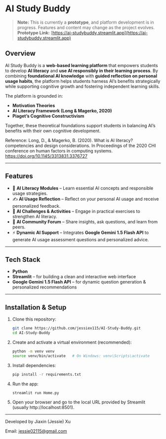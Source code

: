 # AI Study Buddy

> **Note:** This is currently a **prototype**, and platform development is in progress. Features and content may change as the project evolves.  
> **Prototype Link:** [https://ai-studybuddy.streamlit.app](https://ai-studybuddy.streamlit.app)

## Overview  
AI Study Buddy is a **web-based learning platform** that empowers students to develop **AI literacy** and **use AI responsibly in their learning process**. By combining **foundational AI knowledge** with **guided reflection on personal usage habits**, the platform helps students harness AI’s benefits strategically while supporting cognitive growth and fostering independent learning skills.

The platform is grounded in:  
- **Motivation Theories**  
- **AI Literacy Framework (Long & Magerko, 2020)**  
- **Piaget’s Cognitive Constructivism**  

Together, these theoretical foundations support students in balancing AI’s benefits with their own cognitive development.  

Reference: Long, D., & Magerko, B. (2020). What is AI literacy? competencies and design considerations. In Proceedings of the 2020 CHI conference on human factors in computing systems. https://doi.org/10.1145/3313831.3376727

---

## Features  
- 📖 **AI Literacy Modules** – Learn essential AI concepts and responsible usage strategies.  
- ✍️ **AI Usage Reflection** – Reflect on your personal AI usage and receive personalized feedback.  
- 🎯 **AI Challenges & Activities** – Engage in practical exercises to strengthen AI literacy.  
- 💬 **AI Community Forum** – Share insights, ask questions, and learn from peers.  
- ⚡ **Dynamic AI Support** – Integrates **Google Gemini 1.5 Flash API** to generate AI usage assessment questions and personalized advice.  

---

## Tech Stack  
- **Python**  
- **Streamlit** – for building a clean and interactive web interface  
- **Google Gemini 1.5 Flash API** – for dynamic question generation & personalized recommendations  

---

## Installation & Setup  

1. Clone this repository:  
   ```bash
   git clone https://github.com/jessiex115/AI-Study-Buddy.git
   cd AI-Study-Buddy
2. Create and activate a virtual environment (recommended):
   ```bash
   python -m venv venv
   source venv/bin/activate   # On Windows: venv\Scripts\activate
3. Install dependencies:
   ```bash
   pip install -r requirements.txt
4. Run the app:
   ```bash
   streamlit run Home.py
5. Open your browser and go to the local URL provided by Streamlit (usually http://localhost:8501).

---



Developed by Jiaxin (Jessie) Xu

Email: jessie02115@gmail.com
